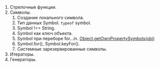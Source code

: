 1. Стрелочные функции.
2. Символы.
   1. Создание локального символа.
   2. Тип данных Symbol. `typeof` symbol.
   3. Symbol !== String.
   4. Symbol как ключ объекта.
   5. Symbol при переборе for...in. [Object.getOwnPropertySymbols(obj)](https://developer.mozilla.org/ru/docs/Web/JavaScript/Reference/Global_Objects/Object/getOwnPropertySymbols)
   6. Symbol.for(), Symbol.keyFor().
   7. Системные зарезервированные символы.
3. Итераторы.
4. Генераторы.
